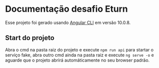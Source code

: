 # Documentação desafio Eturn

Esse projeto foi gerado usando [Angular CLI](https://github.com/angular/angular-cli) em versão 10.0.8.

## Start do projeto

Abra o cmd na pasta raiz do projeto e execute `npm run api` para startar o serviço fake, abra outro cmd ainda na pasta raiz e execute `ng serve -o` e aguarde que o projeto abrirá automáticamente no seu browser padrão.
